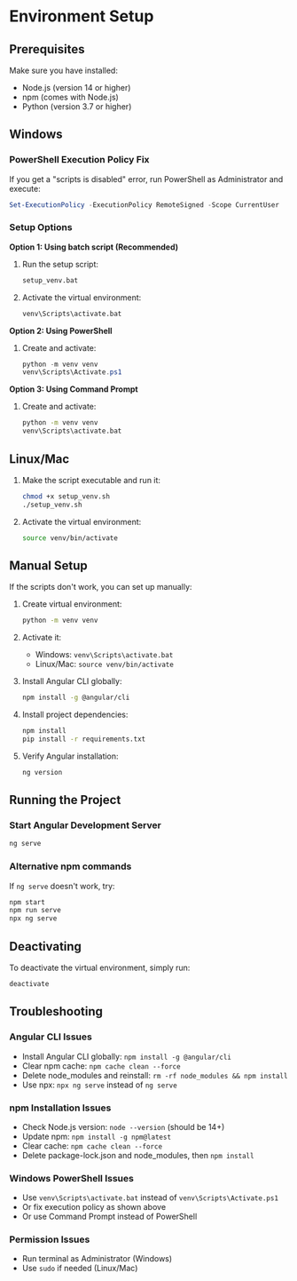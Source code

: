 # Environment Setup

## Prerequisites
Make sure you have installed:
- Node.js (version 14 or higher)
- npm (comes with Node.js)
- Python (version 3.7 or higher)

## Windows

### PowerShell Execution Policy Fix
If you get a "scripts is disabled" error, run PowerShell as Administrator and execute:
```powershell
Set-ExecutionPolicy -ExecutionPolicy RemoteSigned -Scope CurrentUser
```

### Setup Options

**Option 1: Using batch script (Recommended)**
1. Run the setup script:
   ```cmd
   setup_venv.bat
   ```

2. Activate the virtual environment:
   ```cmd
   venv\Scripts\activate.bat
   ```

**Option 2: Using PowerShell**
1. Create and activate:
   ```powershell
   python -m venv venv
   venv\Scripts\Activate.ps1
   ```

**Option 3: Using Command Prompt**
1. Create and activate:
   ```cmd
   python -m venv venv
   venv\Scripts\activate.bat
   ```

## Linux/Mac
1. Make the script executable and run it:
   ```bash
   chmod +x setup_venv.sh
   ./setup_venv.sh
   ```

2. Activate the virtual environment:
   ```bash
   source venv/bin/activate
   ```

## Manual Setup
If the scripts don't work, you can set up manually:

1. Create virtual environment:
   ```bash
   python -m venv venv
   ```

2. Activate it:
   - Windows: `venv\Scripts\activate.bat`
   - Linux/Mac: `source venv/bin/activate`

3. Install Angular CLI globally:
   ```bash
   npm install -g @angular/cli
   ```

4. Install project dependencies:
   ```bash
   npm install
   pip install -r requirements.txt
   ```

5. Verify Angular installation:
   ```bash
   ng version
   ```

## Running the Project

### Start Angular Development Server
```bash
ng serve
```

### Alternative npm commands
If `ng serve` doesn't work, try:
```bash
npm start
npm run serve
npx ng serve
```

## Deactivating
To deactivate the virtual environment, simply run:
```bash
deactivate
```

## Troubleshooting

### Angular CLI Issues
- Install Angular CLI globally: `npm install -g @angular/cli`
- Clear npm cache: `npm cache clean --force`
- Delete node_modules and reinstall: `rm -rf node_modules && npm install`
- Use npx: `npx ng serve` instead of `ng serve`

### npm Installation Issues
- Check Node.js version: `node --version` (should be 14+)
- Update npm: `npm install -g npm@latest`
- Clear cache: `npm cache clean --force`
- Delete package-lock.json and node_modules, then `npm install`

### Windows PowerShell Issues
- Use `venv\Scripts\activate.bat` instead of `venv\Scripts\Activate.ps1`
- Or fix execution policy as shown above
- Or use Command Prompt instead of PowerShell

### Permission Issues
- Run terminal as Administrator (Windows)
- Use `sudo` if needed (Linux/Mac)
